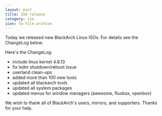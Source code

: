 ```yaml
---
layout: post
title: ISO release
category: iso
icon: fa-file-archive
---
```


Today we released new BlackArch Linux ISOs. For details see the ChangeLog below.

Here's the ChangeLog:

*  include linux kernel 4.8.13
*  fix lxdm shutdown/reboot issue
* userland clean-ups
* added more than 100 new tools
* updated all blackarch tools
* updated all system packages
* updated menus for window managers (awesome, fluxbox, openbox)

We wish to thank all of BlackArch's users, mirrors, and supporters. Thanks for your help.
